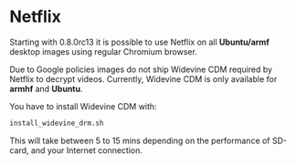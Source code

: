 # Netflix

Starting with 0.8.0rc13 it is possible to use Netflix on all **Ubuntu/armf**
desktop images using regular Chromium browser.

Due to Google policies images do not ship Widevine CDM required by Netflix
to decrypt videos. Currently, Widevine CDM is only available for **armhf**
and **Ubuntu**.

You have to install Widevine CDM with:

```bash
install_widevine_drm.sh
```

This will take between 5 to 15 mins depending on the performance of SD-card,
and your Internet connection.
